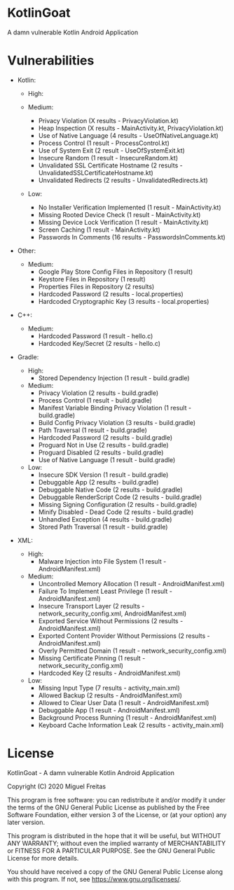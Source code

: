 # KotlinGoat

A damn vulnerable Kotlin Android Application

# Vulnerabilities

- Kotlin:
    - High:

    - Medium:
        - Privacy Violation (X results - PrivacyViolation.kt)
        - Heap Inspection (X results - MainActivity.kt, PrivacyViolation.kt)
        - Use of Native Language (4 results - UseOfNativeLanguage.kt)
        - Process Control (1 result - ProcessControl.kt)
        - Use of System Exit (2 result - UseOfSystemExit.kt)
        - Insecure Random (1 result - InsecureRandom.kt)
        - Unvalidated SSL Certificate Hostname (2 results - UnvalidatedSSLCertificateHostname.kt)
        - Unvalidated Redirects (2 results - UnvalidatedRedirects.kt)
    - Low:
        - No Installer Verification Implemented (1 result - MainActivity.kt)
        - Missing Rooted Device Check (1 result - MainActivity.kt)
        - Missing Device Lock Verification (1 result - MainActivity.kt)
        - Screen Caching (1 result - MainActivity.kt)
        - Passwords In Comments (16 results - PasswordsInComments.kt)
- Other:
    - Medium:
        - Google Play Store Config Files in Repository (1 result)
        - Keystore Files in Repository (1 result)
        - Properties Files in Repository (2 results)
        - Hardcoded Password (2 results - local.properties)
        - Hardcoded Cryptographic Key (3 results - local.properties)
- C++:
    - Medium:
        - Hardcoded Password (1 result - hello.c)
        - Hardcoded Key/Secret (2 results - hello.c)
- Gradle:
    - High:
        - Stored Dependency Injection (1 result - build.gradle)
    - Medium:
        - Privacy Violation (2 results - build.gradle)
        - Process Control (1 result - build.gradle)
        - Manifest Variable Binding Privacy Violation (1 result - build.gradle)
        - Build Config Privacy Violation (3 results - build.gradle)
        - Path Traversal (1 result - build.gradle)
        - Hardcoded Password (2 results - build.gradle)
        - Proguard Not in Use (2 results - build.gradle)
        - Proguard Disabled (2 results - build.gradle)
        - Use of Native Language (1 result - build.gradle)
    - Low:
        - Insecure SDK Version (1 result - build.gradle)
        - Debuggable App (2 results - build.gradle)
        - Debuggable Native Code (2 results - build.gradle)
        - Debuggable RenderScript Code (2 results - build.gradle)
        - Missing Signing Configuration (2 results - build.gradle)
        - Minify Disabled - Dead Code (2 results - build.gradle)
        - Unhandled Exception (4 results - build.gradle)
        - Stored Path Traversal (1 result - build.gradle)
        
- XML:
    - High:
        - Malware Injection into File System (1 result - AndroidManifest.xml)
    - Medium:
        - Uncontrolled Memory Allocation (1 result - AndroidManifest.xml)
        - Failure To Implement Least Privilege (1 result - AndroidManifest.xml)
        - Insecure Transport Layer (2 results - network_security_config.xml, AndroidManifest.xml)
        - Exported Service Without Permissions (2 results - AndroidManifest.xml)
        - Exported Content Provider Without Permissions (2 results - AndroidManifest.xml)
        - Overly Permitted Domain (1 result - network_security_config.xml)
        - Missing Certificate Pinning (1 result - network_security_config.xml)
        - Hardcoded Key (2 results - AndroidManifest.xml)
    - Low:
        - Missing Input Type (7 results - activity_main.xml)
        - Allowed Backup (2 results - AndroidManifest.xml)
        - Allowed to Clear User Data (1 result - AndroidManifest.xml)
        - Debuggable App (1 result - AndroidManifest.xml)
        - Background Process Running (1 result - AndroidManifest.xml)
        - Keyboard Cache Information Leak (2 results - activity_main.xml)


# License

KotlinGoat - A damn vulnerable Kotlin Android Application

Copyright (C) 2020 Miguel Freitas

This program is free software: you can redistribute it and/or modify it under the terms of the GNU General Public License as published by the Free Software Foundation, either version 3 of the License, or (at your option) any later version.

This program is distributed in the hope that it will be useful, but WITHOUT ANY WARRANTY; without even the implied warranty of MERCHANTABILITY or FITNESS FOR A PARTICULAR PURPOSE. See the GNU General Public License for more details.

You should have received a copy of the GNU General Public License along with this program. If not, see https://www.gnu.org/licenses/.

